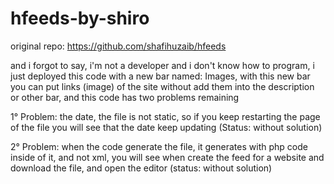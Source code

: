 # hfeeds-by-shiro
original repo: https://github.com/shafihuzaib/hfeeds


and i forgot to say, i'm not a developer and i don't know how to program, i just deployed this code with a new bar named: Images, with this new bar you can put links (image) of the site without add them into the description or other bar, and this code has two problems remaining


1° Problem: the date, the file is not static, so if you keep restarting the page of the file you will see that the date keep updating (Status: without solution)

2° Problem: when the code generate the file, it generates with php code inside of it, and not xml, you will see when create the feed for a website and download the file, and open the editor (status: without solution)
